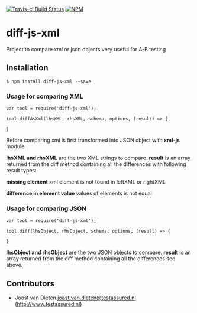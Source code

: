 [![Travis-ci Build Status](https://travis-ci.com/jvdieten/diff-js-xml.svg?branch=master)](https://travis-ci.com/jvdieten/diff-js-xml)
[![NPM](https://nodei.co/npm/diff-js-xml.png)](https://nodei.co/npm/diff-js-xml/)

# diff-js-xml
Project to compare xml or json objects very useful for A-B testing

## Installation
```
$ npm install diff-js-xml --save
```
### Usage for comparing XML
```
var tool = require('diff-js-xml');
 
tool.diffAsXml(lhsXML, rhsXML, schema, options, (result) => {

}
```
Before comparing xml is first transformed into JSON object with **xml-js** module  

**lhsXML and rhsXML** are the two XML strings to compare.
**result** is an array returned from the diff method containing all the differences with following result types:

**missing element** xml element is not found in leftXML or rightXML

**difference in element value** values of elements is not equal 


### Usage for comparing JSON
```
var tool = require('diff-js-xml');
 
tool.diff(lhsObject, rhsObject, schema, options, (result) => {

}
```
**lhsObject and rhsObject** are the two JSON objects to compare.
**result** is an array returned from the diff method containing all the differences see above.


## Contributors
* Joost van Dieten <joost.van.dieten@testassured.nl> (http://www.testassured.nl)
